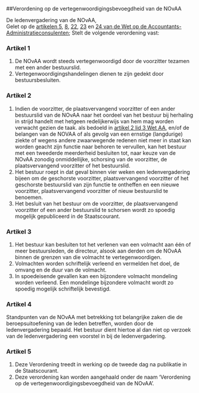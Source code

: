 <meta http-equiv='Content-Type' content='text/html; charset=utf-8' />

##Verordening op de vertegenwoordigingsbevoegdheid van de NOvAA

De ledenvergadering van de NOvAA,  
Gelet op de [artikelen 5](../../../../../../../../../wet/wet/op/de/accountants-administratieconsulenten/BWBR0002856/README.md), [8](../../../../../../../../../wet/wet/op/de/accountants-administratieconsulenten/BWBR0002856/README.md), [22](../../../../../../../../../wet/wet/op/de/accountants-administratieconsulenten/BWBR0002856/README.md), [23](../../../../../../../../../wet/wet/op/de/accountants-administratieconsulenten/BWBR0002856/README.md) en [24 van de Wet op de Accountants-Administratieconsulenten](../../../../../../../../../wet/wet/op/de/accountants-administratieconsulenten/BWBR0002856/README.md);
Stelt de volgende verordening vast:    

### Artikel  1  

1.  De NOvAA wordt steeds vertegenwoordigd door de voorzitter tezamen met een ander bestuurslid.   
2.  Vertegenwoordigingshandelingen dienen te zijn gedekt door bestuursbesluiten.   

### Artikel  2  

1.  Indien de voorzitter, de plaatsvervangend voorzitter of een ander bestuurslid van de NOvAA naar het oordeel van het bestuur bij herhaling in strijd handelt met hetgeen redelijkerwijs van hem mag worden verwacht gezien de taak. als bedoeld in [artikel 2 lid 3 Wet AA](../../../../../../../../../wet/wet/op/de/accountants-administratieconsulenten/BWBR0002856/README.md), en/of de belangen van de NOVAA of als gevolg van een ernstige (langdurige) ziekte of wegens andere zwaarwegende redenen niet meer in staat kan worden geacht zijn functie naar behoren te vervullen, kan het bestuur met een tweederde meerderheid besluiten tot, naar keuze van de NOvAA zonodig onmiddellijke, schorsing van de voorzitter, de plaatsvervangend voorzitter of het bestuurslid.   
2.  Het bestuur roept in dat geval binnen vier weken een ledenvergadering bijeen om de geschorste voorzitter, plaatsvervangend voorzitter of het geschorste bestuurslid van zijn functie te ontheffen en een nieuwe voorzitter, plaatsvervangend voorzitter of nieuw bestuurslid te benoemen.   
3.  Het besluit van het bestuur om de voorzitter, de plaatsvervangend voorzitter of een ander bestuurslid te schorsen wordt zo spoedig mogelijk gepubliceerd in de Staatscourant.   

### Artikel  3  

1.  Het bestuur kan besluiten tot het verlenen van een volmacht aan één of meer bestuursleden, de directeur, alsook aan derden om de NOvAA binnen de grenzen van die volmacht te vertegenwoordigen.   
2.  Volmachten worden schriftelijk verleend en vermelden het doel, de omvang en de duur van de volmacht.   
3.  In spoedeisende gevallen kan een bijzondere volmacht mondeling worden verleend. Een mondelinge bijzondere volmacht wordt zo spoedig mogelijk schriftelijk bevestigd.   

### Artikel  4  

Standpunten van de NOvAA met betrekking tot belangrijke zaken die de beroepsuitoefening van de leden betreffen, worden door de ledenvergadering bepaald. Het bestuur dient hiertoe al dan niet op verzoek van de ledenvergadering een voorstel in bij de ledenvergadering.  

### Artikel  5  

1.  Deze Verordening treedt in werking op de tweede dag na publikatie in de Staatscourant.   
2.  Deze verordening kan worden aangehaald onder de naam ‘Verordening op de vertegenwoordigingsbevoegdheid van de NOvAA’.   
